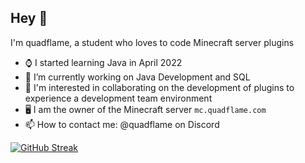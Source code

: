 ## Hey 👋
I'm quadflame, a student who loves to code Minecraft server plugins

- ⌚ I started learning Java in April 2022
- 🔭 I’m currently working on Java Development and SQL
- 👯 I'm interested in collaborating on the development of plugins to experience a development team environment
- 🖥️ I am the owner of the Minecraft server `mc.quadflame.com`
- 📫 How to contact me: @quadflame on Discord

[![GitHub Streak](https://streak-stats.demolab.com?user=quadflame&theme=shadow-blue&hide_border=true&date_format=j%20M%5B%20Y%5D)](https://git.io/streak-stats)

